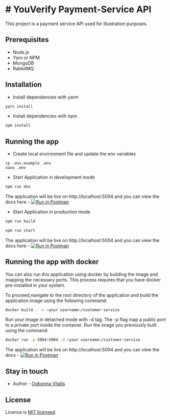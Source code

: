 # # YouVerify Payment-Service API

This project is a payment service API used for illustration purposes.

## Prerequisites
- Node.js 
- Yarn or NPM
- MongoDB
- RabbitMQ


## Installation
- Install dependencies with yarm
```bash
yarn install 
```
- Install dependencies with npm
```bash
npm install 
```
## Running the app

- Create local environment file and update the env variables
```shell
cp .env.example .env
nano .env
```
- Start Application in development mode 
```bash
npm run dev
```
The application will be live on http://localhost:5004 and you can view the docs here - [![Run in Postman](https://run.pstmn.io/button.svg)](https://god.gw.postman.com/run-collection/2979665-b9e3cfe1-88ec-4017-8aae-ca4d9406c58e?action=collection%2Ffork&collection-url=entityId%3D2979665-b9e3cfe1-88ec-4017-8aae-ca4d9406c58e%26entityType%3Dcollection%26workspaceId%3Dd0d30f99-ced4-46e0-a9a5-a6ef9b0591ea)

- Start Application in production mode
```bash
npm run build
```

```bash
npm run start
```

The application will be live on http://localhost:5004 and you can view the docs here - [![Run in Postman](https://run.pstmn.io/button.svg)](https://god.gw.postman.com/run-collection/2979665-b9e3cfe1-88ec-4017-8aae-ca4d9406c58e?action=collection%2Ffork&collection-url=entityId%3D2979665-b9e3cfe1-88ec-4017-8aae-ca4d9406c58e%26entityType%3Dcollection%26workspaceId%3Dd0d30f99-ced4-46e0-a9a5-a6ef9b0591ea)

## Running the app with docker

You can also run this application using docker by building the image and mapping the necessary ports. This process requires that you have docker pre-installed in your system.
 
To proceed,navigate to the root directory of the application and build the application image using the following command:

```bash
docker build . -t <your username>/customer-service
```
Run your image in detached mode with -d tag. The -p flag map a public port to a private port inside the container. Run the image you previously built using the command:

```bash
docker run -p 5004:5004 -d <your username>/customer-service
```

The application will be live on http://localhost:5004 and you can view the docs - [![Run in Postman](https://run.pstmn.io/button.svg)](https://god.gw.postman.com/run-collection/2979665-b9e3cfe1-88ec-4017-8aae-ca4d9406c58e?action=collection%2Ffork&collection-url=entityId%3D2979665-b9e3cfe1-88ec-4017-8aae-ca4d9406c58e%26entityType%3Dcollection%26workspaceId%3Dd0d30f99-ced4-46e0-a9a5-a6ef9b0591ea)

## Stay in touch

- Author - [Ogbonna Vitalis](agavitalisogbonna@gmail.com)

## License

Licence is [MIT licensed](LICENSE).
